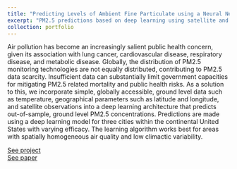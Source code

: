 ```yaml
---
title: "Predicting Levels of Ambient Fine Particulate using a Neural Net"
excerpt: "PM2.5 predictions based on deep learning using satellite and meteorological data"
collection: portfolio
---
```

Air pollution has become an increasingly salient public health concern, given its association with lung cancer, cardiovascular disease, respiratory disease, and metabolic disease. Globally, the distribution of PM2.5 monitoring technologies are not equally distributed, contributing to PM2.5 data scarcity. Insufficient data can substantially limit government capacities for mitigating PM2.5 related mortality and public health risks. As a solution to this, we incorporate simple, globally accessible, ground level data such as temperature, geographical parameters such as latitude and longitude, and satellite observations into a deep learning architecture that predicts out-of-sample, ground level PM2.5 concentrations. Predictions are made using a deep learning model for three cities within the continental United States with varying efficacy. The learning algorithm works best for areas with spatially homogeneous air quality and low climactic variability.

[See project](https://github.com/ML-final-project/predicting_pm2.5)
<br/>[See paper](http://rhbertoldi.github.io/files/ML_Final_Paper.pdf)
